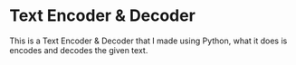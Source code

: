 # Text Encoder & Decoder
 This is a Text Encoder & Decoder that I made using Python, what it does is encodes and decodes the given text.
